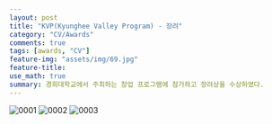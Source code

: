 ```yaml
---
layout: post
title: "KVP(Kyunghee Valley Program) - 장려"
category: "CV/Awards"
comments: true
tags: [awards, "CV"]
feature-img: "assets/img/69.jpg"
feature-title:
use_math: true
summary: 경희대학교에서 주최하는 창업 프로그램에 참가하고 장려상을 수상하였다.
---
```



![0001](https://user-images.githubusercontent.com/37871541/117549122-94da6380-b073-11eb-8acf-7e1c5c544e2d.jpg)
![0002](https://user-images.githubusercontent.com/37871541/117549126-97d55400-b073-11eb-9cd6-32dce04b24de.jpg)
![0003](https://user-images.githubusercontent.com/37871541/117549127-99068100-b073-11eb-9a0f-dd4ec7a0f81e.jpg)
